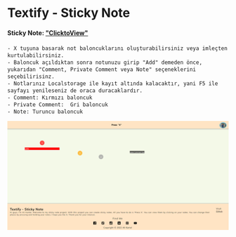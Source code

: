 # Textify - Sticky Note

#### Sticky Note: ["ClicktoView"](https://stickynote-alikartalonline.netlify.app/)

```
- X tuşuna basarak not baloncuklarını oluşturabilirsiniz veya imleçten kurtulabilirsiniz.
- Baloncuk açıldıktan sonra notunuzu girip "Add" demeden önce, yukarıdan "Comment, Private Comment veya Note" seçeneklerini seçebilirisinz.
- Notlarınız Localstorage ile kayıt altında kalacaktır, yani F5 ile sayfayı yenileseniz de oraca duracaklardır.
- Comment: Kırmızı baloncuk
- Private Comment:  Gri baloncuk
- Note: Turuncu baloncuk

```

![StickyNote](https://github.com/alikartalonline/React-Textify-Sticky-Note/blob/main/assets/sonuc.png)


